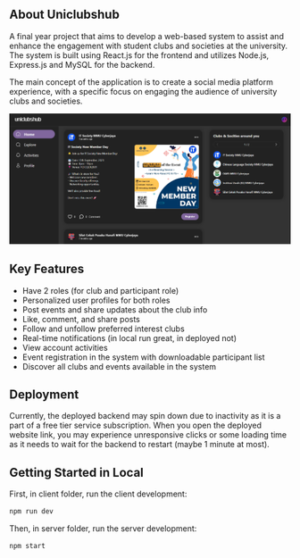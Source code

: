 ## About Uniclubshub 

A final year project that aims to develop a web-based system to assist and enhance the engagement with student clubs and societies at the university. The system is built using React.js for the frontend and utilizes Node.js, Express.js and MySQL for the backend.

The main concept of the application is to create a social media platform experience, with a specific focus on engaging the audience of university clubs and societies.

![Uniclubshub Homepage](screenshots/uniclubshub.png)

## Key Features

- Have 2 roles (for club and participant role)
- Personalized user profiles for both roles
- Post events and share updates about the club info
- Like, comment, and share posts 
- Follow and unfollow preferred interest clubs
- Real-time notifications (in local run great, in deployed not)
- View account activities
- Event registration in the system with downloadable participant list
- Discover all clubs and events available in the system

## Deployment

Currently, the deployed backend may spin down due to inactivity as it is a part of a free tier service subscription. When you open the deployed website link, you may experience unresponsive clicks or some loading time as it needs to wait for the backend to restart (maybe 1 minute at most). 

## Getting Started in Local

First, in client folder, run the client development:

```bash
npm run dev
```

Then, in server folder, run the server development:

```bash
npm start
```
